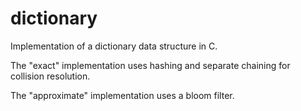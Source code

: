 # dictionary

Implementation of a dictionary data structure in C.

The "exact" implementation uses hashing and separate chaining for collision resolution.

The "approximate" implementation uses a bloom filter.
